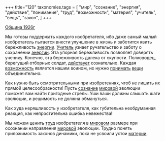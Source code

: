 +++
title="120"
taxonomies.tags = [
 "мир",
 "сознание",
 "энергия",
 "действие",
 "понимание",
 "труд",
 "возможности",
 "материя",
 "учитель",
 "вещь",
 "закон",
]
+++

[Община 1926г](/agni/1926)

Мы готовы поддержать каждого изобретателя, ибо даже самый малый изобретатель пытается внести улучшение в жизнь и заботится явить бережливость [энергии](/tags/энергия). [Учитель](/tags/учитель) узнает ручательство и заботу о сохранении [энергии](/tags/энергия). Эта упорная бережливость позволяет доверять ученику. Конечно, эта бережливость далека от скупости. Полководец, берегущий отборных солдат, [действует](/tags/действие) сознательно. Каждая [возможность](/tags/возможности) является нашим воином, но нужно [понимать](/tags/понимание) [вещи](/tags/вещь) объединительно.   

Как нужно быть осмотрительными при изобретениях, чтоб не лишить их прямой целесообразности! Пусть [сознание](/tags/сознание) [мировой](/tags/мир) эволюции поможет вам найти пригодные стрелы. Уши ваши должны слышать шаги эволюции, и решимость не должна обмануться.   

Как худа неряшливость у изобретателя, как губительна необдуманная реакция, как непростительна ошибка невежества!   

Мы можем ценить [труд](/tags/труд) изобретателя в [мировом](/tags/мир) размере при осознании направления [мировой](/tags/мир) эволюции. Трудно понять приложимость законов динамики, пока не усвоили устои [материи](/tags/материя).   

